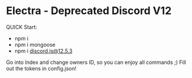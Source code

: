 # Electra - Deprecated Discord V12

QUICK Start:
- npm i
- npm i mongoose
- npm i discord.js@12.5.3


Go into Index and change owners ID, so you can enjoy all commands ;)
Fill out the tokens in config.json!
